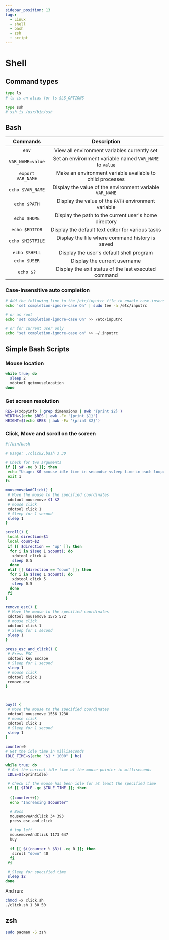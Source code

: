 ```yaml
---
sidebar_position: 13
tags:
  - Linux
  - shell
  - bash
  - zsh
  - script
---
```


# Shell

## Command types

```bash
type ls
# ls is an alias for ls $LS_OPTIONS

type ssh
# ssh is /usr/bin/ssh
```

## Bash

|     Commands      |                        Description                        |
| :---------------: | :-------------------------------------------------------: |
|       `env`       |       View all environment variables currently set        |
| `VAR_NAME=value`  |  Set an environment variable named `VAR_NAME` to `value`  |
| `export VAR_NAME` | Make an environment variable available to child processes |
| `echo $VAR_NAME`  | Display the value of the environment variable `VAR_NAME`  |
|   `echo $PATH`    |   Display the value of the `PATH` environment variable    |
|   `echo $HOME`    |   Display the path to the current user's home directory   |
|  `echo $EDITOR`   |     Display the default text editor for various tasks     |
| `echo $HISTFILE`  |      Display the file where command history is saved      |
|   `echo $SHELL`   |         Display the user's default shell program          |
|   `echo $USER`    |               Display the current username                |
|     `echo $?`     |   Display the exit status of the last executed command    |



### Case-insensitive auto completion

```bash
# Add the following line to the /etc/inputrc file to enable case-insensitive auto completion
echo 'set completion-ignore-case On' | sudo tee -a /etc/inputrc

# or as root
echo 'set completion-ignore-case On' >> /etc/inputrc 

# or for current user only
echo "set completion-ignore-case on" >> ~/.inputrc
```

## Simple Bash Scripts

### Mouse location

```bash
while true; do
  sleep 2
  xdotool getmouselocation
done
```

### Get screen resolution

```bash
RES=$(xdpyinfo | grep dimensions | awk '{print $2}')
WIDTH=$(echo $RES | awk -Fx '{print $1}')
HEIGHT=$(echo $RES | awk -Fx '{print $2}')
```

### Click, Move and scroll on the screen

```bash
#!/bin/bash

# Usage: ./click2.bash 3 30

# Check for two arguments
if [[ $# -ne 3 ]]; then
 echo "Usage: $0 <mouse idle time in seconds> <sleep time in each loop> <specific action each Nth time>"
 exit 1
fi

mousemoveAndClick() {
 # Move the mouse to the specified coordinates
 xdotool mousemove $1 $2
 # mouse click
 xdotool click 1
 # Sleep for 1 second
 sleep 1
}

scroll() {
 local direction=$1
 local count=$2
 if [[ $direction == "up" ]]; then
  for i in $(seq 1 $count); do
   xdotool click 4
   sleep 0.5
  done    
 elif [[ $direction == "down" ]]; then
  for i in $(seq 1 $count); do   
   xdotool click 5 
   sleep 0.5
  done
 fi
}

remove_esc() {
 # Move the mouse to the specified coordinates
 xdotool mousemove 1575 572
 # mouse click
 xdotool click 1
 # Sleep for 1 second
 sleep 1
}

press_esc_and_click() {
 # Press ESC
 xdotool key Escape
 # Sleep for 1 second
 sleep 1
 # mouse click
 xdotool click 1
 remove_esc
}



buy() {
 # Move the mouse to the specified coordinates
 xdotool mousemove 1556 1230
 # mouse click
 xdotool click 1
 # Sleep for 1 second
 sleep 1
}

counter=0
# Get the idle time in milliseconds
IDLE_TIME=$(echo "$1 * 1000" | bc)

while true; do
 # Get the current idle time of the mouse pointer in milliseconds
 IDLE=$(xprintidle)

 # Check if the mouse has been idle for at least the specified time
 if [[ $IDLE -ge $IDLE_TIME ]]; then
   
  ((counter++))
  echo "Increasing $counter"

  # Boss
  mousemoveAndClick 34 393
  press_esc_and_click
  
  # top left
  mousemoveAndClick 1173 647
  buy

  if [[ $((counter % $3)) -eq 0 ]]; then
   scroll "down" 40
  fi
 fi

 # Sleep for specified time
 sleep $2
done
```

And run:

```bash
chmod +x click.sh
./click.sh 1 30 50
```

## zsh

```bash
sudo pacman -S zsh
```
